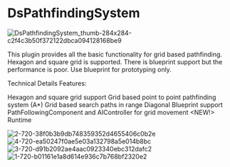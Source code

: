 # DsPathfindingSystem
![DsPathfindingSystem_thumb-284x284-c2f4c3b50f372122dbca094128168be9](https://github.com/dvtcskn/DsPathfindingSystem/assets/117200113/519ced4e-c658-43e6-a496-1cc09a3b1acd)

This plugin provides all the basic functionality for grid based pathfinding. Hexagon and square grid is supported. There is blueprint support but the performance is poor. Use blueprint for prototyping only.

Technical Details
Features:

Hexagon and square grid support
Grid based point to point pathfinding system (A*)
Grid based search paths in range
Diagonal
Blueprint support
PathFollowingComponent and AIController for grid movement <NEW!>
Runtime

![2-720-38f0b3b9db748359352d4655406c0b2e](https://github.com/dvtcskn/DsPathfindingSystem/assets/117200113/1c84dd4e-8b4b-4dd0-9847-1a4aa04be4a4)
![4-720-ea50247f0ae5e03a132798a5e014b8bc](https://github.com/dvtcskn/DsPathfindingSystem/assets/117200113/11adc078-f054-4632-9087-7ff481d3ea78)
![3-720-d91b2092ae4aac0923340ebc312dafc2](https://github.com/dvtcskn/DsPathfindingSystem/assets/117200113/602e863f-354a-4288-88c8-71e54bc4c5ba)
![1-720-b01161e1a8d614e936c7b768bf2320e2](https://github.com/dvtcskn/DsPathfindingSystem/assets/117200113/8e517aad-fbf1-47e2-bb81-b2f143cf972a)
